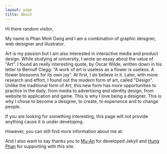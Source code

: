 ```yaml
---
layout: page
title: About
---
```


Hi there random visitor,

My name is Phan Minh Dang and I am a combination of graphic deisgner, web deisigner and illustrator.

Art is my passion but I am also interested in interactive media and product design. While studying at university, I wrote an essay about the value of "Art". I found an really interesting quote, by Oscar Wilde, written down in his letter to Bernulf Clegg: "A work of art is useless as a flower is useless. A flower blossoms for its own joy". At first, I do believe in it. Later, with more research and effort, I found out the modern form of art, called "Design". Unlike the traditional form of Art, this new form has more opportunities to practice in the daily, from media to advertising and identity design, from website to application and game. This is why I love being a designer. This is why I chose to become a designer, to create, to experience and to change people.

If you are looking for something interesting, this page will not provide anything cause it is under developing.

However, you can still find more information about me at:&nbsp;
[<i class="fa fa-deviantart fa-2x"></i>](http://thefierylantern.deviantart.com/)&nbsp;
[<i class="fa fa-linkedin-square fa-2x"></i>](http://www.linkedin.com/profile/view?id=300855638&trk=nav_responsive_tab_profile)

And I also want to say thanks you to [Mu-An](http://muan.co) for developed Jekyll and [Hung Phan](http://github.com/hung-phan) for supporting with this site.